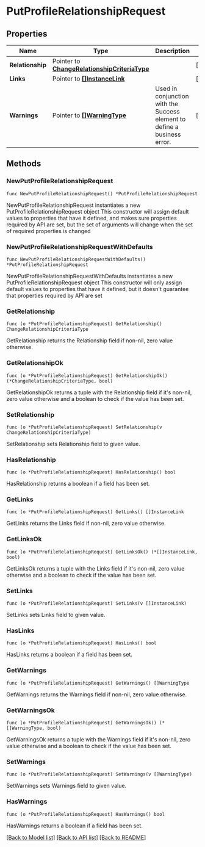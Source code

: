 # PutProfileRelationshipRequest

## Properties

Name | Type | Description | Notes
------------ | ------------- | ------------- | -------------
**Relationship** | Pointer to [**ChangeRelationshipCriteriaType**](ChangeRelationshipCriteriaType.md) |  | [optional] 
**Links** | Pointer to [**[]InstanceLink**](InstanceLink.md) |  | [optional] 
**Warnings** | Pointer to [**[]WarningType**](WarningType.md) | Used in conjunction with the Success element to define a business error. | [optional] 

## Methods

### NewPutProfileRelationshipRequest

`func NewPutProfileRelationshipRequest() *PutProfileRelationshipRequest`

NewPutProfileRelationshipRequest instantiates a new PutProfileRelationshipRequest object
This constructor will assign default values to properties that have it defined,
and makes sure properties required by API are set, but the set of arguments
will change when the set of required properties is changed

### NewPutProfileRelationshipRequestWithDefaults

`func NewPutProfileRelationshipRequestWithDefaults() *PutProfileRelationshipRequest`

NewPutProfileRelationshipRequestWithDefaults instantiates a new PutProfileRelationshipRequest object
This constructor will only assign default values to properties that have it defined,
but it doesn't guarantee that properties required by API are set

### GetRelationship

`func (o *PutProfileRelationshipRequest) GetRelationship() ChangeRelationshipCriteriaType`

GetRelationship returns the Relationship field if non-nil, zero value otherwise.

### GetRelationshipOk

`func (o *PutProfileRelationshipRequest) GetRelationshipOk() (*ChangeRelationshipCriteriaType, bool)`

GetRelationshipOk returns a tuple with the Relationship field if it's non-nil, zero value otherwise
and a boolean to check if the value has been set.

### SetRelationship

`func (o *PutProfileRelationshipRequest) SetRelationship(v ChangeRelationshipCriteriaType)`

SetRelationship sets Relationship field to given value.

### HasRelationship

`func (o *PutProfileRelationshipRequest) HasRelationship() bool`

HasRelationship returns a boolean if a field has been set.

### GetLinks

`func (o *PutProfileRelationshipRequest) GetLinks() []InstanceLink`

GetLinks returns the Links field if non-nil, zero value otherwise.

### GetLinksOk

`func (o *PutProfileRelationshipRequest) GetLinksOk() (*[]InstanceLink, bool)`

GetLinksOk returns a tuple with the Links field if it's non-nil, zero value otherwise
and a boolean to check if the value has been set.

### SetLinks

`func (o *PutProfileRelationshipRequest) SetLinks(v []InstanceLink)`

SetLinks sets Links field to given value.

### HasLinks

`func (o *PutProfileRelationshipRequest) HasLinks() bool`

HasLinks returns a boolean if a field has been set.

### GetWarnings

`func (o *PutProfileRelationshipRequest) GetWarnings() []WarningType`

GetWarnings returns the Warnings field if non-nil, zero value otherwise.

### GetWarningsOk

`func (o *PutProfileRelationshipRequest) GetWarningsOk() (*[]WarningType, bool)`

GetWarningsOk returns a tuple with the Warnings field if it's non-nil, zero value otherwise
and a boolean to check if the value has been set.

### SetWarnings

`func (o *PutProfileRelationshipRequest) SetWarnings(v []WarningType)`

SetWarnings sets Warnings field to given value.

### HasWarnings

`func (o *PutProfileRelationshipRequest) HasWarnings() bool`

HasWarnings returns a boolean if a field has been set.


[[Back to Model list]](../README.md#documentation-for-models) [[Back to API list]](../README.md#documentation-for-api-endpoints) [[Back to README]](../README.md)


